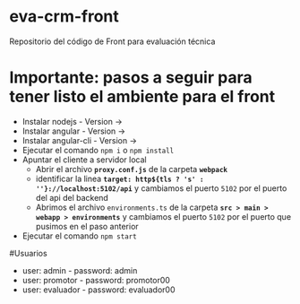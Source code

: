 # eva-crm-front
Repositorio del código de Front para evaluación técnica

# Importante: pasos a seguir para tener listo el ambiente para el front

- Instalar nodejs            - Version ->
- Instalar angular           - Version ->
- Instalar angular-cli       - Version ->
- Ejecutar el comando `npm i` o `npm install`
- Apuntar el cliente a servidor local
  - Abrir el archivo **`proxy.conf.js`** de la carpeta **`webpack`**
  - identificar la linea **`target: http${tls ? 's' : ''}://localhost:5102/api`** y cambiamos el puerto `5102` por el puerto del api del backend
  - Abrimos el archivo `environments.ts` de la carpeta **`src > main > webapp > environments`** y cambiamos el puerto `5102` por el puerto que pusimos en el paso anterior
- Ejecutar el comando `npm start`

#Usuarios
- user: admin     - password: admin 
- user: promotor  - password: promotor00
- user: evaluador - password: evaluador00
